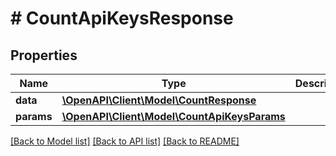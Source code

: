 # # CountApiKeysResponse

## Properties

Name | Type | Description | Notes
------------ | ------------- | ------------- | -------------
**data** | [**\OpenAPI\Client\Model\CountResponse**](CountResponse.md) |  |
**params** | [**\OpenAPI\Client\Model\CountApiKeysParams**](CountApiKeysParams.md) |  |

[[Back to Model list]](../../README.md#models) [[Back to API list]](../../README.md#endpoints) [[Back to README]](../../README.md)
